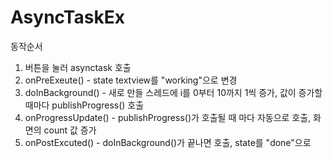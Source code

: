 # AsyncTaskEx

동작순서
1. 버튼을 눌러 asynctask 호출
2. onPreExeute() - state textview를 "working"으로 변경
3. doInBackground() - 새로 만들 스레드에 i를 0부터 10까지 1씩 증가, 값이 증가할때마다 publishProgress() 호출
4. onProgressUpdate() - publishProgress()가 호출될 때 마다 자동으로 호출, 화면의 count 값 증가
5. onPostExcuted() - doInBackground()가 끝나면 호출,  state를 "done"으로 
